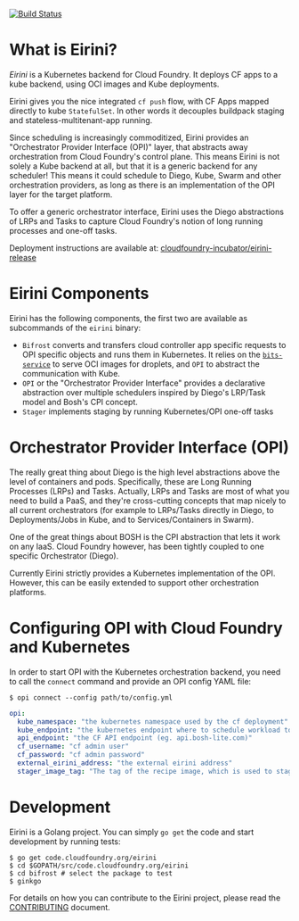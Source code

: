 [![Build Status](https://travis-ci.org/cloudfoundry-incubator/eirini.svg?branch=master)](https://travis-ci.org/cloudfoundry-incubator/eirini)

# What is Eirini?

*Eirini* is a Kubernetes backend for Cloud Foundry. It deploys CF apps to a kube backend, using OCI images and Kube deployments.

Eirini gives you the nice integrated `cf push` flow, with CF Apps mapped directly to kube `StatefulSet`. In other words it decouples buildpack staging and stateless-multitenant-app running.

Since scheduling is increasingly commoditized, Eirini provides an "Orchestrator Provider Interface (OPI)" layer, that abstracts away orchestration from Cloud Foundry's control plane. This means Eirini is not solely a Kube backend at all, but that it is a generic backend for any scheduler! This means it could schedule to Diego, Kube, Swarm and other orchestration providers, as long as there is an implementation of the OPI layer for the target platform.

To offer a generic orchestrator interface, Eirini uses the Diego abstractions of LRPs and Tasks to capture Cloud Foundry's notion of long running processes and one-off tasks.

Deployment instructions are available at: [cloudfoundry-incubator/eirini-release](https://github.com/cloudfoundry-incubator/eirini-release)

# Eirini Components

Eirini has the following components, the first two are available as subcommands of the `eirini` binary:

 - `Bifrost` converts and transfers cloud controller app specific requests to OPI specific objects and runs them in Kubernetes. It relies on the [`bits-service`](https://github.com/cloudfoundry-incubator/bits-service) to serve OCI images for droplets, and `OPI` to abstract the communication with Kube.
 - `OPI` or the "Orchestrator Provider Interface" provides a declarative abstraction over multiple schedulers inspired by Diego's LRP/Task model and Bosh's CPI concept.
 - `Stager` implements staging by running Kubernetes/OPI one-off tasks

# Orchestrator Provider Interface (OPI)

The really great thing about Diego is the high level abstractions above the level of containers and pods. Specifically, these are Long Running Processes (LRPs) and Tasks. Actually, LRPs and Tasks are most of what you need to build a PaaS, and they're cross-cutting concepts that map nicely to all current orchestrators (for example to LRPs/Tasks directly in Diego, to Deployments/Jobs in Kube, and to Services/Containers in Swarm).

One of the great things about BOSH is the CPI abstraction that lets it work on any IaaS. Cloud Foundry however, has been tightly coupled to one specific Orchestrator (Diego).

Currently Eirini strictly provides a Kubernetes implementation of the OPI. However, this can be easily extended to support other orchestration platforms.

# Configuring OPI with Cloud Foundry and Kubernetes

In order to start OPI with the Kubernetes orchestration backend, you need to call the `connect` command and provide an OPI config YAML file:

`$ opi connect --config path/to/config.yml`

```yaml
opi:
  kube_namespace: "the kubernetes namespace used by the cf deployment"
  kube_endpoint: "the kubernetes endpoint where to schedule workload to"
  api_endpoint: "the CF API endpoint (eg. api.bosh-lite.com)"
  cf_username: "cf admin user"
  cf_password: "cf admin password"
  external_eirini_address: "the external eirini address"
  stager_image_tag: "The tag of the recipe image, which is used to stage an app. If empty, latest is used."
```

# Development

Eirini is a Golang project. You can simply `go get` the code and start development by running tests:

```command
$ go get code.cloudfoundry.org/eirini
$ cd $GOPATH/src/code.cloudfoundry.org/eirini
$ cd bifrost # select the package to test
$ ginkgo
```

For details on how you can contribute to the Eirini project, please read the [CONTRIBUTING](.github/contributing.md) document.
